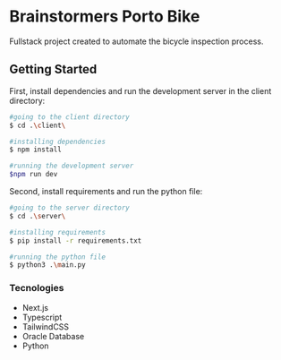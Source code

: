 # Brainstormers Porto Bike 
Fullstack project created to automate the bicycle inspection process.

## Getting Started

First, install dependencies and run the development server in the client directory:
```bash
#going to the client directory
$ cd .\client\

#installing dependencies
$ npm install

#running the development server
$npm run dev
```
Second, install requirements and run the python file:
```bash
#going to the server directory
$ cd .\server\

#installing requirements
$ pip install -r requirements.txt

#running the python file
$ python3 .\main.py
```
### Tecnologies
- Next.js
- Typescript
- TailwindCSS
- Oracle Database
- Python



